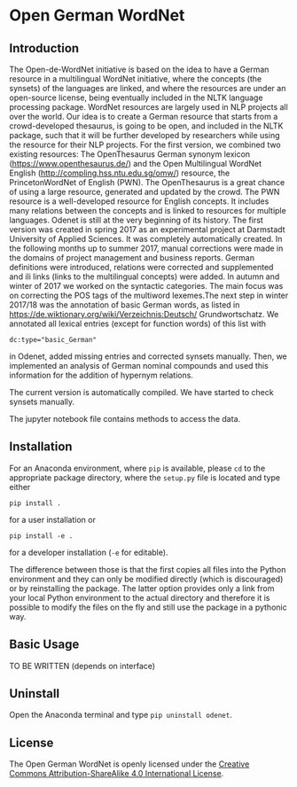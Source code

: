 Open German WordNet
===

Introduction
---

The Open-de-WordNet initiative is based on the idea to have a German resource in a multilingual WordNet initiative, where the concepts (the synsets) of the languages are linked, and where the resources are under an open-source license, being eventually included in the NLTK language processing package. WordNet resources are largely used in NLP projects all over the world. Our idea is to create a German resource that starts from a crowd-developed thesaurus, is going to be open, and included in the NLTK package, such that it will be further developed by researchers while using the resource for their NLP projects.
For the first version, we combined two existing resources: The OpenThesaurus German synonym lexicon (https://www.openthesaurus.de/) and the Open Multilingual WordNet English (http://compling.hss.ntu.edu.sg/omw/) resource, the PrincetonWordNet of English (PWN). The OpenThesaurus is a great chance of using a large resource, generated and updated by the crowd. The PWN resource is a well-developed resource for English concepts. It includes many relations between the concepts and is linked to resources for multiple languages. 
Odenet is still at the very beginning of its history. The first version was
created in spring 2017 as an experimental project at Darmstadt University
of Applied Sciences. It was completely automatically created. In the
following months up to summer 2017, manual corrections were made
in the domains of project management and business reports. German
definitions were introduced, relations were corrected and supplemented
and ili links (links to the multilingual concepts) were added. In autumn
and winter of 2017 we worked on the syntactic categories. The main focus
was on correcting the POS tags of the multiword lexemes.The next
step in winter 2017/18 was the annotation of basic German words, as
listed in https://de.wiktionary.org/wiki/Verzeichnis:Deutsch/
Grundwortschatz. We annotated all lexical entries (except for function
words) of this list with

`dc:type="basic_German"`

in Odenet, added missing entries and corrected synsets manually. Then,
we implemented an analysis of German nominal compounds and used
this information for the addition of hypernym relations.

The current version is automatically compiled. We have started to check synsets manually. 

The jupyter notebook file contains methods to access the data.

Installation
---

For an Anaconda environment, where `pip` is available, please `cd`
to the appropriate package directory, where the `setup.py` file is
located and type either

`pip install .`

for a user installation or

`pip install -e .`

for a developer installation (`-e` for editable). 

The difference between those is that the first
copies all files into the Python environment and they can only
be modified directly (which is discouraged) or by reinstalling
the package. The latter option provides only a link from your local
Python environment to the actual directory and therefore it is
possible to modify the files on the fly and still use the package
in a pythonic way.

Basic Usage
---

TO BE WRITTEN (depends on interface)

Uninstall
---

Open the Anaconda terminal and type `pip uninstall odenet`.

License
---

The Open German WordNet is openly licensed under the [Creative Commons Attribution-ShareAlike 4.0 International License](https://creativecommons.org/licenses/by-sa/4.0/).

